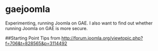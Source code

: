 gaejoomla
=========

Experimenting, running Joomla on GAE. I also want to find out whether running Joomla on GAE is more secure.

##Starting Point
Tips from http://forum.joomla.org/viewtopic.php?f=706&t=828565&p=3114492
